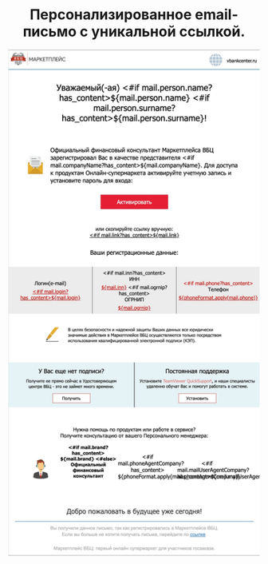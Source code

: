 <div width="100%">
  <div align="center">
    <h1>Персонализированное еmail-письмо с уникальной ссылкой.</h1>
    <img src="https://github.com/angelkrylova/Email_VBSlogin/blob/main/screen.jpg" align="center" />
  </div>

</div>

